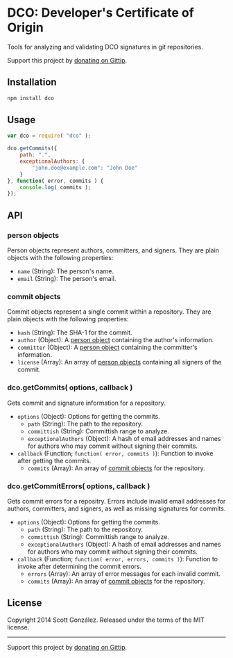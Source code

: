 # DCO: Developer's Certificate of Origin

Tools for analyzing and validating DCO signatures in git repositories.

Support this project by [donating on Gittip](https://www.gittip.com/scottgonzalez/).

## Installation

```sh
npm install dco
```

## Usage

```js
var dco = require( "dco" );

dco.getCommits({
	path: ".",
	exceptionalAuthors: {
		"john.doe@example.com": "John Doe"
	}
}, function( error, commits ) {
	console.log( commits );
});
```

## API

### person objects

Person objects represent authors, committers, and signers. They are plain objects with the following properties:

* `name` (String): The person's name.
* `email` (String): The person's email.

### commit objects

Commit objects represent a single commit within a repository. They are plain objects with the following properties:

* `hash` (String): The SHA-1 for the commit.
* `author` (Object): A [person object](#person-objects) containing the author's information.
* `committer` (Object): A [person object](#person-objects) containing the committer's information.
* `license` (Array): An array of [person objects](#person-objects) containing all signers of the commit.

### dco.getCommits( options, callback )

Gets commit and signature information for a repository.

* `options` (Object): Options for getting the commits.
  * `path` (String): The path to the repository.
  * `committish` (String): Committish range to analyze.
  * `exceptionalAuthors` (Object): A hash of email addresses and names for authors who may commit without signing their commits.
* `callback` (Function; `function( error, commits )`): Function to invoke after getting the commits.
  * `commits` (Array): An array of [commit objects](#commit-objects) for the repository.

### dco.getCommitErrors( options, callback )

Gets commit errors for a repositry. Errors include invalid email addresses for authors, committers, and signers, as well as missing signatures for commits.

* `options` (Object): Options for getting the commits.
  * `path` (String): The path to the repository.
  * `committish` (String): Committish range to analyze.
  * `exceptionalAuthors` (Object): A hash of email addresses and names for authors who may commit without signing their commits.
* `callback` (Function; `function( error, errors, commits )`): Function to invoke after determining the commit errors.
  * `errors` (Array): An array of error messages for each invalid commit.
  * `commits` (Array): An array of [commit objects](#commit-objects) for the repository.

## License

Copyright 2014 Scott González. Released under the terms of the MIT license.

---

Support this project by [donating on Gittip](https://www.gittip.com/scottgonzalez/).
